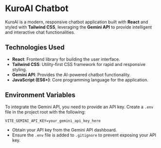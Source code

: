 # KuroAI Chatbot

KuroAI is a modern, responsive chatbot application built with **React** and styled with **Tailwind CSS**, leveraging the **Gemini API** to provide intelligent and interactive chat functionalities.

## Technologies Used
- **React**: Frontend library for building the user interface.
- **Tailwind CSS**: Utility-first CSS framework for rapid and responsive styling.
- **Gemini API**: Provides the AI-powered chatbot functionality.
- **JavaScript (ES6+)**: Core programming language for the application.

## Environment Variables
To integrate the Gemini API, you need to provide an API key. Create a `.env` file in the project root with the following:

```plaintext
VITE_GEMINI_API_KEY=your_gemini_api_key_here
```

- Obtain your API key from the Gemini API dashboard.
- Ensure the `.env` file is added to `.gitignore` to prevent exposing your API key.